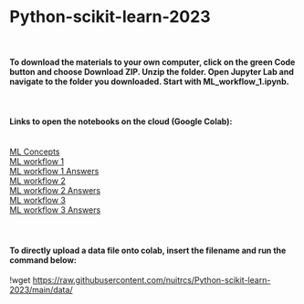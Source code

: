 # Python-scikit-learn-2023
#### <br><br>To download the materials to your own computer, click on the green Code button and choose Download ZIP. Unzip the folder. Open Jupyter Lab and navigate to the folder you downloaded. Start with ML_workflow_1.ipynb.
#### <br><br>Links to open the notebooks on the cloud (Google Colab):
<br>[ML Concepts](https://colab.research.google.com/github/nuitrcs/Python-scikit-learn-2023/blob/main/ML_concepts.ipynb)
<br>[ML workflow 1](https://colab.research.google.com/github/nuitrcs/Python-scikit-learn-2023/blob/main/ML_workflow_1.ipynb)
<br>[ML workflow 1 Answers](https://colab.research.google.com/github/nuitrcs/Python-scikit-learn-2023/blob/main/ML_workflow_1_answers.ipynb)
<br>[ML workflow 2](https://colab.research.google.com/github/nuitrcs/Python-scikit-learn-2023/blob/main/ML_workflow_2.ipynb)
<br>[ML workflow 2 Answers](https://colab.research.google.com/github/nuitrcs/Python-scikit-learn-2023/blob/main/ML_workflow_2_answers.ipynb)
<br>[ML workflow 3](https://colab.research.google.com/github/nuitrcs/Python-scikit-learn-2023/blob/main/ML_workflow_3.ipynb)
<br>[ML workflow 3 Answers](https://colab.research.google.com/github/nuitrcs/Python-scikit-learn-2023/blob/main/ML_workflow_3_answers.ipynb)

#### <br><br>To directly upload a data file onto colab, insert the filename and run the command below:
!wget https://raw.githubusercontent.com/nuitrcs/Python-scikit-learn-2023/main/data/<filename>